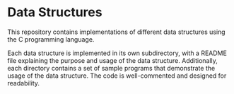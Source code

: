 # Data Structures
This repository contains implementations of different data structures using the C programming language.</br>

Each data structure is implemented in its own subdirectory, with a README file explaining the purpose and usage of the data structure. Additionally, each directory contains a set of sample programs that demonstrate the usage of the data structure. The code is well-commented and designed for readability.

